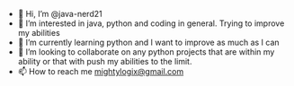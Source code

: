 - 👋 Hi, I’m @java-nerd21
- 👀 I’m interested in java, python and coding in general. Trying to improve my abilities 
- 🌱 I’m currently learning python and I want to improve as much as I can
- 💞️ I’m looking to collaborate on any python projects that are within my ability or that with push my abilities to the limit.
- 📫 How to reach me mightylogix@gmail.com
<!---
java-nerd21/java-nerd21 is a ✨ special ✨ repository because its `README.md` (this file) appears on your GitHub profile.
You can click the Preview link to take a look at your changes.
--->
